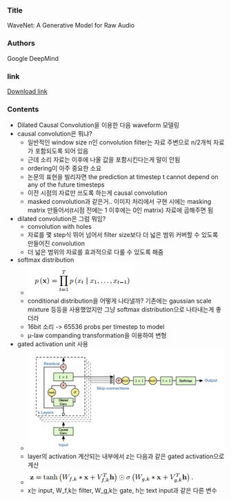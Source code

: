 ### Title
WaveNet: A Generative Model for Raw Audio

### Authors
Google DeepMind

### link
[Download link](https://arxiv.org/pdf/1609.03499.pdf)

### Contents
- Dilated Causal Convolution을 이용한 다음 waveform 모델링
- causal convolution은 뭐냐?
    - 일반적인 window size n인 convolution filter는 자료 주변으로 n/2개씩 자료가 포함되도록 되어 있음
    - 근데 소리 자료는 이후에 나올 값을 포함시킨다는게 말이 안됨
    - ordering이 아주 중요한 소요
    - 논문의 표현을 빌리자면 the prediction at timestep t cannot depend on any of the future timesteps
    - 이전 시점의 자료만 쓰도록 하는게 causal convolution
    - masked convolution과 같은거.. 이미지 처리에서 구현 시에는 masking matrix 만들어서(t시점 전에는 1 이후에는 0인 matrix) 자료에 곱해주면 됨
- dilated convolution은 그럼 뭐임?
    - convolution with holes
    - 자료를 몇 step식 뛰어 넘어서 filter size보다 더 넓은 범위 커버할 수 있도록 만들어진 convolution
    - 더 넓은 범위의 자료를 효과적으로 다룰 수 있도록 해줌
- softmax distribution
    - ![image](../image/171227_1.png)
    - conditional distribution을 어떻게 나타낼까? 기존에는 gaussian scale mixture 등등을 사용했었지만 그냥 softmax distribution으로 나타내는게 좋더라
    - 16bit 소리 -> 65536 probs per timestep to model
    -  µ-law companding transformation을 이용하여 변형
- gated activation unit 사용
    - ![image](../image/171227_3.png)
    - layer의 activation 계산되는 내부에서 z는 다음과 같은 gated activation으로 계산
    - ![image](../image/171227_4.png)
    - x는 input, W_f,k는 filter, W_g,k는 gate, h는 text input과 같은 다른 변수
